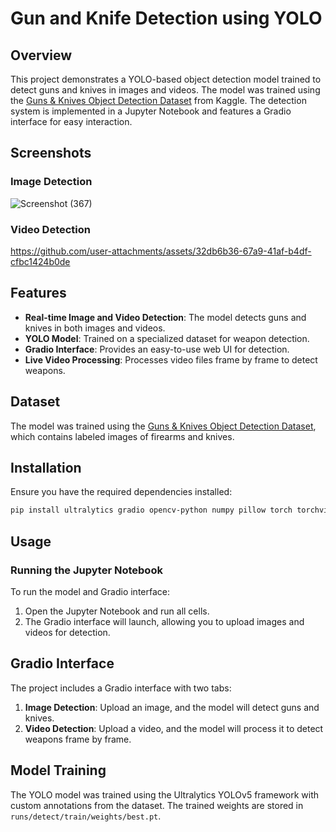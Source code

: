# Gun and Knife Detection using YOLO

## Overview
This project demonstrates a YOLO-based object detection model trained to detect guns and knives in images and videos. The model was trained using the [Guns & Knives Object Detection Dataset](https://www.kaggle.com/datasets/iqmansingh/guns-knives-object-detection/data) from Kaggle. The detection system is implemented in a Jupyter Notebook and features a Gradio interface for easy interaction.

## Screenshots
### Image Detection
![Screenshot (367)](https://github.com/user-attachments/assets/22b33a7c-23b4-47c4-aba9-a516cbb3e031)

### Video Detection
https://github.com/user-attachments/assets/32db6b36-67a9-41af-b4df-cfbc1424b0de

## Features
- **Real-time Image and Video Detection**: The model detects guns and knives in both images and videos.
- **YOLO Model**: Trained on a specialized dataset for weapon detection.
- **Gradio Interface**: Provides an easy-to-use web UI for detection.
- **Live Video Processing**: Processes video files frame by frame to detect weapons.

## Dataset
The model was trained using the [Guns & Knives Object Detection Dataset](https://www.kaggle.com/datasets/iqmansingh/guns-knives-object-detection/data), which contains labeled images of firearms and knives.

## Installation
Ensure you have the required dependencies installed:

```bash
pip install ultralytics gradio opencv-python numpy pillow torch torchvision
```

## Usage
### Running the Jupyter Notebook
To run the model and Gradio interface:

1. Open the Jupyter Notebook and run all cells.
2. The Gradio interface will launch, allowing you to upload images and videos for detection.

## Gradio Interface
The project includes a Gradio interface with two tabs:
1. **Image Detection**: Upload an image, and the model will detect guns and knives.
2. **Video Detection**: Upload a video, and the model will process it to detect weapons frame by frame.


## Model Training
The YOLO model was trained using the Ultralytics YOLOv5 framework with custom annotations from the dataset. The trained weights are stored in `runs/detect/train/weights/best.pt`.


